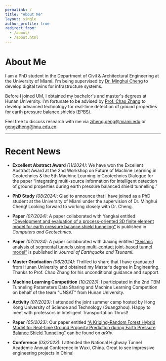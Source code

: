 ```yaml
---
permalink: /
title: "About Me"
layout: single
author_profile: true
redirect_from: 
  - /about/
  - /about.html
---
```


# About Me

I am a PhD student in the Department of Civil & Architectural Engineering at the University of Miami. I'm being supervised by [Dr. Minghui Cheng](https://fsminghuic.wixsite.com/minghuicheng) to develop digital twins for infrastructure systems.

Before I joined UM, I obtained my bachelor's and master's degrees at Hunan University. I'm fortunate to be advised by [Prof. Chao Zhang](https://chaozhanghnu.github.io/) to develop advanced technology for real-time detection of ground properties for earth pressure balance shields (EPBS).

Feel free to discuss research with me via [ziheng.geng@miami.edu](mailto:ziheng.geng@miami.edu) or [gengziheng@hnu.edu.cn](mailto:gengziheng@hnu.edu.cn).

---

# Recent News

- **Excellent Abstract Award** *(11/2024)*: We have won the Excellent Abstract Award at the 2nd Workshop on Future of Machine Learning in Geotechnics & the 5th Machine Learning in Geotechnics Dialogue for the paper “Integrating multi-source information for intelligent detection of ground properties during earth pressure balanced shield tunnelling.”

- **PhD Study** *(08/2024)*: Glad to announce that I have joined as a PhD student at the University of Miami under the supervision of Dr. Minghui Cheng! Looking forward to working closely with Dr. Cheng.

- **Paper** *(07/2024)*: A paper collaborated with Yangkai entitled [“Development and evaluation of a process-oriented 3D finite element model for earth pressure balance shield tunneling”](https://www.sciencedirect.com/science/article/pii/S0266352X24002830) is published in *Computers and Geotechnics*.

- **Paper** *(07/2024)*: A paper collaborated with Jiaxing entitled [“Seismic analysis of segmental tunnels using multi-contact joint-based tunnel model”](https://www.worldscientific.com/doi/full/10.1142/S1793431124500209) is published in *Journal of Earthquake and Tsunami*.

- **Master Graduation** *(06/2024)*: Thrilled to share that I have graduated from Hunan University and obtained my Master’s degree in Engineering. Thanks to Prof. Chao Zhang for his unconditional guidance and support.

- **Machine Learning Competition** *(10/2023)*: I participated in the 2nd TBM Tunneling Parameters Data Sharing and Machine Learning Competition on behalf of the team "UNSAT" from Hunan University.

- **Activity** *(07/2023)*: I attended the joint summer camp hosted by Hong Kong University of Science and Technology (Guangzhou). Happy to meet with professors in Intelligent Transportation Thrust!

- **Paper** *(05/2023)*: Our paper entitled [“A Kriging-Random Forest Hybrid Model for Real-time Ground Property Prediction during Earth Pressure Balance Shield Tunneling”](https://arxiv.org/abs/2305.05128) can be found on *arXiv*.

- **Conference** *(03/2023)*: I attended the National Highway Tunnel Academic Annual Conference in Wuxi, China. Great to see impressive engineering projects in China!
